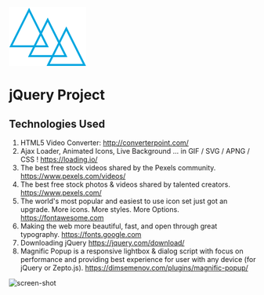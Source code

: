 ![Logo](img/logo.svg "Logo")
# jQuery Project

## Technologies Used

1. HTML5 Video Converter: http://converterpoint.com/
2. Ajax Loader, Animated Icons, Live Background
... in GIF / SVG / APNG / CSS ! https://loading.io/ 
3. The best free stock videos shared by the Pexels community. https://www.pexels.com/videos/ 
4.  The best free stock photos & videos shared by talented creators. https://www.pexels.com/
5.  The world's most popular and easiest to use icon set just got an upgrade. More icons. More styles. More Options. https://fontawesome.com
6.  Making the web more beautiful, fast, and open through great typography. https://fonts.google.com 
7.  Downloading jQuery https://jquery.com/download/
8.  Magnific Popup is a responsive lightbox & dialog script with focus on performance and providing best experience for user with any device (for jQuery or Zepto.js). https://dimsemenov.com/plugins/magnific-popup/

![screen-shot](screenShot.gif "screen-shot")